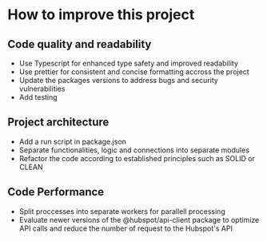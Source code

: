 # How to improve this project

## Code quality and readability

- Use Typescript for enhanced type safety and improved readability
- Use prettier for consistent and concise formatting accross the project
- Update the packages versions to address bugs and security vulnerabilities
- Add testing

## Project architecture

- Add a run script in package.json
- Separate functionalities, logic and connections into separate modules
- Refactor the code according to established principles such as SOLID or CLEAN

## Code Performance

- Split proccesses into separate workers for parallell processing
- Evaluate newer versions of the @hubspot/api-client package to optimize API calls and reduce the number of request to the Hubspot's API
